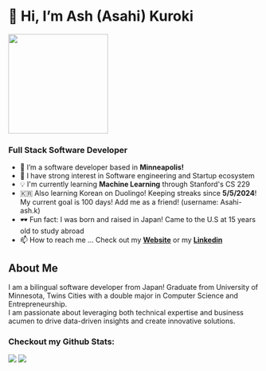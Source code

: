 # 👋 Hi, I’m Ash (Asahi) Kuroki

<img src="https://ash-kuroki.dev/images/asahi-headshot.webp" width=200/>

### Full Stack Software Developer

- 🌱 I’m a software developer based in __Minneapolis!__
- 👀 I have strong interest in Software engineering and Startup ecosystem
- 💡 I'm currently learning __Machine Learning__ through Stanford's CS 229
- 🇰🇷 Also learning Korean on Duolingo! Keeping streaks since __5/5/2024__! My current goal is 100 days! Add me as a friend! (username: Asahi-ash.k)
- 🕶️ Fun fact: I was born and raised in Japan! Came to the U.S at 15 years old to study abroad
- 📫 How to reach me ... 
Check out my <a href="https://ash-kuroki.dev/#section1"><b>Website</b></a> or my <a href="https://www.linkedin.com/in/asahi-kuroki/"><b>Linkedin</b></a>
## About Me
I am a bilingual software developer from Japan! Graduate from University of Minnesota, Twins Cities with a double major in Computer Science and Entrepreneurship. </br>
I am passionate about leveraging both technical expertise and business acumen to drive data-driven insights and create innovative solutions.

### Checkout my Github Stats:
<img src="https://github-readme-stats.vercel.app/api?username=kurokiasahi222"/>
<img src="https://github-readme-stats.vercel.app/api/top-langs/?username=kurokiasahi222"/>

<!---
kurokiasahi222/kurokiasahi222 is a ✨ special ✨ repository because its `README.md` (this file) appears on your GitHub profile.
You can click the Preview link to take a look at your changes.
--->
